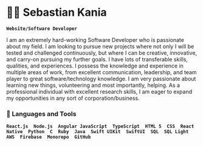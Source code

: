 # 🏄‍♂️ Sebastian Kania

**`Website/Software Developer`**

I am an extremely hard-working Software Developer who is passionate about my field. I am looking to pursue new projects where not only I will be tested and challenged continuously, but where I can be creative, innovative, and carry-on pursuing my further goals. I have lots of transferable skills, qualities, and experiences. I possess the knowledge and experience in multiple areas of work, from excellent communication, leadership, and team player to great software/technology knowledge. I am very passionate about learning new things, volunteering and most importantly, helping. As a professional individual with excellent research skills, I am eager to expand my opportunities in any sort of corporation/business.

### 🧰 Languages and Tools

**`React.js  Node.js  Angular JavaScript  TypeScript  HTML 5  CSS  React Native  Python  C  Ruby  Java  Swift UIKit  SwiftUI  SQL  SQL Light  AWS  Firebase  Monorepo  GitHub`**


